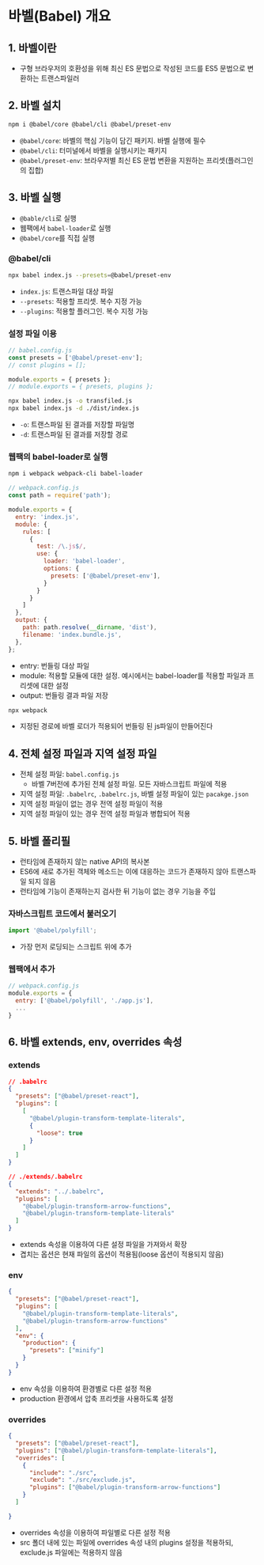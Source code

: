 바벨(Babel) 개요
========

## 1. 바벨이란

- 구형 브라우저의 호환성을 위해 최신 ES 문법으로 작성된 코드를 ES5 문법으로 변환하는 트랜스파일러


## 2. 바벨 설치

```bash
npm i @babel/core @babel/cli @babel/preset-env
```

- `@babel/core`: 바벨의 핵심 기능이 담긴 패키지. 바벨 실행에 필수
- `@babel/cli`: 터미널에서 바벨을 실행시키는 패키지
- `@babel/preset-env`: 브라우저별 최신 ES 문법 변환을 지원하는 프리셋(플러그인의 집합)


## 3. 바벨 실행

- `@bable/cli`로 실행
- 웹팩에서 `babel-loader`로 실행
- `@babel/core`를 직접 실행


### @babel/cli

```bash
npx babel index.js --presets=@babel/preset-env
```

- `index.js`: 트랜스파일 대상 파일
- `--presets`: 적용할 프리셋. 복수 지정 가능
- `--plugins`: 적용할 플러그인. 복수 지정 가능


### 설정 파일 이용
```js
// babel.config.js
const presets = ['@babel/preset-env'];
// const plugins = [];

module.exports = { presets };
// module.exports = { presets, plugins };
```

```bash
npx babel index.js -o transfiled.js
npx babel index.js -d ./dist/index.js
```
- `-o`: 트랜스파일 된 결과를 저장할 파일명
- `-d`: 트랜스파일 된 결과를 저장할 경로


### 웹팩의 babel-loader로 실행

```bash
npm i webpack webpack-cli babel-loader
```

```js
// webpack.config.js
const path = require('path');

module.exports = {
  entry: 'index.js',
  module: {
    rules: [
      {
        test: /\.js$/,
        use: {
          loader: 'babel-loader',
          options: {
            presets: ['@babel/preset-env'],
          }
        }
      }
    ]
  },
  output: {
    path: path.resolve(__dirname, 'dist'),
    filename: 'index.bundle.js',
  },
};
```
- entry: 번들링 대상 파일
- module: 적용할 모듈에 대한 설정. 예시에서는 babel-loader를 적용할 파일과 프리셋에 대한 설정
- output: 번들링 결과 파일 저장

```bash
npx webpack
```

- 지정된 경로에 바벨 로더가 적용되어 번들링 된 js파일이 만들어진다


## 4. 전체 설정 파일과 지역 설정 파일

- 전체 설정 파일: `babel.config.js`
  - 바벨 7버전에 추가된 전체 설정 파일. 모든 자바스크립트 파일에 적용
- 지역 설정 파일: `.babelrc`, `.babelrc.js`, 바벨 설정 파일이 있는 `pacakge.json`
- 지역 설정 파일이 없는 경우 전역 설정 파일이 적용
- 지역 설정 파일이 있는 경우 전역 설정 파일과 병합되어 적용


## 5. 바벨 폴리필

- 런타임에 존재하지 않는 native API의 복사본
- ES6에 새로 추가된 객체와 메소드는 이에 대응하는 코드가 존재하지 않아 트랜스파일 되지 않음
- 런타임에 기능이 존재하는지 검사한 뒤 기능이 없는 경우 기능을 주입


### 자바스크립트 코드에서 불러오기

```js
import '@babel/polyfill';
```

- 가장 먼저 로딩되는 스크립트 위에 추가

### 웹팩에서 추가

```js
// webpack.config.js
module.exports = {
  entry: ['@babel/polyfill', './app.js'],
  ...
}
```


## 6. 바벨 extends, env, overrides 속성

### extends

```json
// .babelrc
{
  "presets": ["@babel/preset-react"],
  "plugins": [
    [
      "@babel/plugin-transform-template-literals",
      {
        "loose": true
      }
    ]
  ]
}
```

```json
// ./extends/.babelrc
{
  "extends": "../.babelrc",
  "plugins": [
    "@babel/plugin-transform-arrow-functions",
    "@babel/plugin-transform-template-literals"
  ]
}
```
- extends 속성을 이용하여 다른 설정 파일을 가져와서 확장
- 겹치는 옵션은 현재 파일의 옵션이 적용됨(loose 옵션이 적용되지 않음)

### env

```json
{
  "presets": ["@babel/preset-react"],
  "plugins": [
    "@babel/plugin-transform-template-literals",
    "@babel/plugin-transform-arrow-functions"
  ],
  "env": {
    "production": {
      "presets": ["minify"]
    }
  }
}
```

- env 속성을 이용하여 환경별로 다른 설정 적용
- production 환경에서 압축 프리셋을 사용하도록 설정

### overrides

```json
{
  "presets": ["@babel/preset-react"],
  "plugins": ["@babel/plugin-transform-template-literals"],
  "overrides": [
    {
      "include": "./src",
      "exclude": "./src/exclude.js",
      "plugins": ["@babel/plugin-transform-arrow-functions"]
    }
  ]

}
```

- overrides 속성을 이용하여 파일별로 다른 설정 적용
- src 폴더 내에 있는 파일에 overrides 속성 내의 plugins 설정을 적용하되, exclude.js 파일에는 적용하지 않음